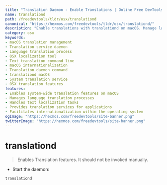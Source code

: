```yaml
---
title: "Translation Daemon - Enable Translations | Online Free DevTools by Hexmos"
name: translationd
path: /freedevtools/tldr/osx/translationd
canonical: "https://hexmos.com/freedevtools/tldr/osx/translationd/"
description: "Enable translations with translationd on macOS. Manage language translation processes, translate text, and handle localization tasks. Free online tool, no registration required."
category: osx
keywords:
- macOS translation management
- Translation service daemon
- Language translation process
- OSX localization tool
- Text translation command line
- macOS internationalization
- Translation daemon command
- translationd macOS
- System translation service
- OSX translation features
features:
- Enables system-wide translation features on macOS
- Manages language translation processes
- Handles text localization tasks
- Provides translation services for applications
- Facilitates internationalization within the operating system
ogImage: "https://hexmos.com/freedevtools/site-banner.png"
twitterImage: "https://hexmos.com/freedevtools/site-banner.png"
---
```


# translationd

> Enables Translation features.
> It should not be invoked manually.

- Start the daemon:

`translationd`
